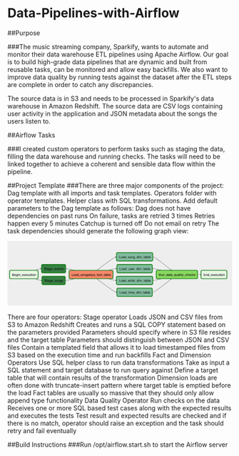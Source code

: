 # Data-Pipelines-with-Airflow

##Purpose

###The music streaming company, Sparkify, wants to automate and monitor their data warehouse ETL pipelines using Apache Airflow. Our goal is to build high-grade data pipelines that are dynamic and built from reusable tasks, can be monitored and allow easy backfills. We also want to improve data quality by running tests against the dataset after the ETL steps are complete in order to catch any discrepancies.

The source data is in S3 and needs to be processed in Sparkify's data warehouse in Amazon Redshift. The source data are CSV logs containing user activity in the application and JSON metadata about the songs the users listen to.

##Airflow Tasks

###I created custom operators to perform tasks such as staging the data, filling the data warehouse and running checks. The tasks will need to be linked together to achieve a coherent and sensible data flow within the pipeline.

##Project Template
###There are three major components of the project:
Dag template with all imports and task templates.
Operators folder with operator templates.
Helper class with SQL transformations.
Add default parameters to the Dag template as follows:
Dag does not have dependencies on past runs
On failure, tasks are retried 3 times
Retries happen every 5 minutes
Catchup is turned off
Do not email on retry
The task dependencies should generate the following graph view:

![Test Image 1](airflow_dag.png)


There are four operators:
Stage operator
Loads JSON and CSV files from S3 to Amazon Redshift
Creates and runs a SQL COPY statement based on the parameters provided
Parameters should specify where in S3 file resides and the target table
Parameters should distinguish between JSON and CSV files
Contain a templated field that allows it to load timestamped files from S3 based on the execution time and run backfills
Fact and Dimension Operators
Use SQL helper class to run data transformations
Take as input a SQL statement and target database to run query against
Define a target table that will contain results of the transformation
Dimension loads are often done with truncate-insert pattern where target table is emptied before the load
Fact tables are usually so massive that they should only allow append type functionality
Data Quality Operator
Run checks on the data
Receives one or more SQL based test cases along with the expected results and executes the tests
Test result and expected results are checked and if there is no match, operator should raise an exception and the task should retry and fail eventually

##Build Instructions
###Run /opt/airflow.start.sh to start the Airflow server
